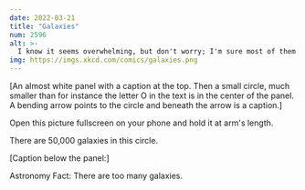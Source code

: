 ```yaml
---
date: 2022-03-21
title: "Galaxies"
num: 2596
alt: >-
  I know it seems overwhelming, but don't worry; I'm sure most of them have only a few stars, and probably no planets.
img: https://imgs.xkcd.com/comics/galaxies.png
---
```

[An almost white panel with a caption at the top. Then a small circle, much smaller than for instance the letter O in the text is in the center of the panel. A bending arrow points to the circle and beneath the arrow is a caption.]

Open this picture fullscreen on your phone and hold it at arm's length.

There are 50,000 galaxies in this circle.

[Caption below the panel:]

Astronomy Fact: There are too many galaxies.